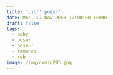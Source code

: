 ```yaml
---
title: 'Lil'' poser'
date: Mon, 17 Nov 2008 17:00:00 +0000
draft: false
tags:
  - baby
  - poser
  - poseur
  - ramones
  - rob
image: /img/comic293.jpg
---
```


